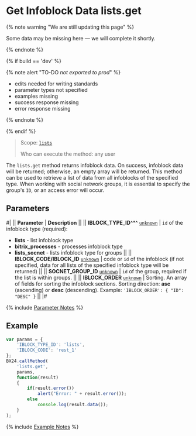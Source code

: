 # Get Infoblock Data lists.get

{% note warning "We are still updating this page" %}

Some data may be missing here — we will complete it shortly.

{% endnote %}

{% if build == 'dev' %}

{% note alert "TO-DO _not exported to prod_" %}

- edits needed for writing standards
- parameter types not specified
- examples missing
- success response missing
- error response missing

{% endnote %}

{% endif %}

> Scope: [`lists`](../../scopes/permissions.md)
>
> Who can execute the method: any user

The `lists.get` method returns infoblock data. On success, infoblock data will be returned; otherwise, an empty array will be returned. This method can be used to retrieve a list of data from all infoblocks of the specified type. When working with social network groups, it is essential to specify the group's `ID`, or an access error will occur.

## Parameters
#|
|| **Parameter** | **Description** ||
|| **IBLOCK_TYPE_ID**^*^
[`unknown`](../../data-types.md) | `id` of the infoblock type (required):
- **lists** - list infoblock type
- **bitrix_processes** - processes infoblock type
- **lists_socnet** - lists infoblock type for groups ||
|| **IBLOCK_CODE/IBLOCK_ID**
[`unknown`](../../data-types.md) | code or `id` of the infoblock (if not specified, data for all lists of the specified infoblock type will be returned) ||
|| **SOCNET_GROUP_ID**
[`unknown`](../../data-types.md) | `id` of the group, required if the list is within groups. ||
|| **IBLOCK_ORDER**
[`unknown`](../../data-types.md) | Sorting. An array of fields for sorting the infoblock sections. Sorting direction: **asc** (ascending) or **desc** (descending). Example: 
`'IBLOCK_ORDER': { "ID": "DESC" }` ||
|#

{% include [Parameter Notes](../../../_includes/required.md) %}

## Example

```js
var params = {
    'IBLOCK_TYPE_ID': 'lists',
    'IBLOCK_CODE': 'rest_1'
};
BX24.callMethod(
    'lists.get',
    params,
    function(result)
    {
        if(result.error())
            alert("Error: " + result.error());
        else
            console.log(result.data());
    }
);
```

{% include [Example Notes](../../../_includes/examples.md) %}